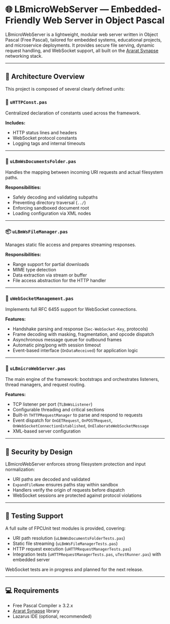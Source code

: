 # 🌐 LBmicroWebServer — Embedded-Friendly Web Server in Object Pascal

LBmicroWebServer is a lightweight, modular web server written in Object Pascal (Free Pascal), tailored for embedded systems, educational projects, and microservice deployments. It provides secure file serving, dynamic request handling, and WebSocket support, all built on the [Ararat Synapse](https://github.com/ararat/Synapse) networking stack.

---

## 🧱 Architecture Overview

This project is composed of several clearly defined units:

### 🔹 `uHTTPConst.pas`
Centralized declaration of constants used across the framework.

**Includes:**
- HTTP status lines and headers
- WebSocket protocol constants
- Logging tags and internal timeouts

---

### 📁 `uLBmWsDocumentsFolder.pas`
Handles the mapping between incoming URI requests and actual filesystem paths.

**Responsibilities:**
- Safely decoding and validating subpaths
- Preventing directory traversal (`../`)
- Enforcing sandboxed document root
- Loading configuration via XML nodes

---

### 📦 `uLBmWsFileManager.pas`
Manages static file access and prepares streaming responses.

**Responsibilities:**
- Range support for partial downloads
- MIME type detection
- Data extraction via stream or buffer
- File access abstraction for the HTTP handler

---

### 📡 `uWebSocketManagement.pas`
Implements full RFC 6455 support for WebSocket connections.

**Features:**
- Handshake parsing and response (`Sec-WebSocket-Key`, protocols)
- Frame decoding with masking, fragmentation, and opcode dispatch
- Asynchronous message queue for outbound frames
- Automatic ping/pong with session timeout
- Event-based interface (`OnDataReceived`) for application logic

---

### 🚀 `uLBmicroWebServer.pas`
The main engine of the framework: bootstraps and orchestrates listeners, thread managers, and request routing.

**Features:**
- TCP listener per port (`TLBmWsListener`)
- Configurable threading and critical sections
- Built-in `THTTPRequestManager` to parse and respond to requests
- Event dispatch for `OnGETRequest`, `OnPOSTRequest`, `OnWebSocketConnectionEstablished`, `OnElaborateWebSocketMessage`
- XML-based server configuration

---

## 🔐 Security by Design

LBmicroWebServer enforces strong filesystem protection and input normalization:

- URI paths are decoded and validated
- `ExpandFileName` ensures paths stay within sandbox
- Handlers verify the origin of requests before dispatch
- WebSocket sessions are protected against protocol violations

---

## 🧪 Testing Support

A full suite of FPCUnit test modules is provided, covering:

- URI path resolution (`uLBmWsDocumentsFolderTests.pas`)
- Static file streaming (`uLBmWsFileManagerTests.pas`)
- HTTP request execution (`uHTTPRequestManagerTests.pas`)
- Integration tests (`uHTTPRequestManagerTests.pas`, `uTestRunner.pas`) with embedded server

WebSocket tests are in progress and planned for the next release.

---

## 💻 Requirements

- Free Pascal Compiler ≥ 3.2.x
- [Ararat Synapse](https://github.com/ararat/Synapse) library
- Lazarus IDE (optional, recommended)


